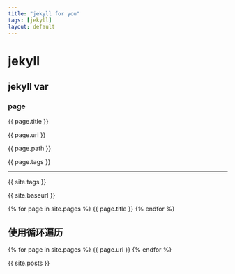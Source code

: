 ```yaml
---
title: "jekyll for you"
tags: [jekyll]
layout: default
---
```



# jekyll

## jekyll var

### page

{{ page.title }}

{{ page.url }}

{{ page.path }}

{{ page.tags }}

<hr>

{{ site.tags }}

{{ site.baseurl }}


{% for page in  site.pages %}
{{ page.title }}
{% endfor %}

## 使用循环遍历

{% for page in site.pages %}
{{ page.url }}
{% endfor %}

{{ site.posts }}
